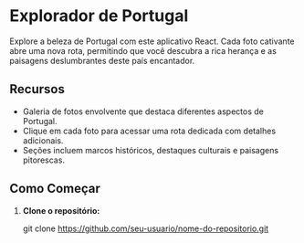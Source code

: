 # Explorador de Portugal

Explore a beleza de Portugal com este aplicativo React. Cada foto cativante abre uma nova rota, permitindo que você descubra a rica herança e as paisagens deslumbrantes deste país encantador.

## Recursos

- Galeria de fotos envolvente que destaca diferentes aspectos de Portugal.
- Clique em cada foto para acessar uma rota dedicada com detalhes adicionais.
- Seções incluem marcos históricos, destaques culturais e paisagens pitorescas.

## Como Começar

1. **Clone o repositório:**
 
   git clone https://github.com/seu-usuario/nome-do-repositorio.git
